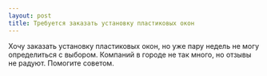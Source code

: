 ```yaml
---
layout: post 
title: Требуется заказать установку пластиковых окон 
--- 
```

Хочу заказать установку пластиковых окон, но уже пару недель не могу определиться с выбором. Компаний в городе не так много, но отзывы не радуют. Помогите советом.